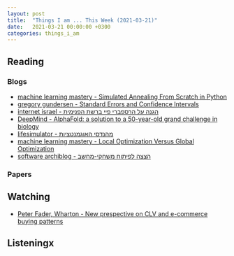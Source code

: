 ```yaml
---
layout: post
title:  "Things I am ... This Week (2021-03-21)"
date:   2021-03-21 00:00:00 +0300
categories: things_i_am
---
```


<!-- # Things I am ... This Week   -->

## Reading

### Blogs

- [machine learning mastery - Simulated Annealing From Scratch in Python][mlm1]
- [gregory gundersen - Standard Errors and Confidence Intervals][gg1]
- [internet israel - הגנה על הרספברי פיי ברשת הפנימית][il1]
- [DeepMind - AlphaFold: a solution to a 50-year-old grand challenge in biology][dm1]
- [lifesimulator - מהנדסי האוגמנטציות][ls1]
- [machine learning mastery - Local Optimization Versus Global Optimization][mlm2]
- [software archiblog - הצצה לפיתוח משחקי-מחשב][sa1]

### Papers

## Watching

- [Peter Fader, Wharton - New prespective on CLV and e-commerce buying patterns][lt1]

## Listeningx

[mlm1]:https://machinelearningmastery.com/simulated-annealing-from-scratch-in-python/
[gg1]:http://gregorygundersen.com/blog/2021/02/16/standard-error/
[il1]:https://internet-israel.com/%d7%9e%d7%93%d7%a8%d7%99%d7%9b%d7%99%d7%9d/raspberrypi/%d7%94%d7%92%d7%a0%d7%94-%d7%a2%d7%9c-%d7%94%d7%a8%d7%a1%d7%a4%d7%91%d7%a8%d7%99-%d7%a4%d7%99%d7%99-%d7%91%d7%a8%d7%a9%d7%aa-%d7%94%d7%a4%d7%a0%d7%99%d7%9e%d7%99%d7%aa/
[lt1]:https://www.youtube.com/watch?v=guj2gVEEx4s
[dm1]:https://deepmind.com/blog/article/alphafold-a-solution-to-a-50-year-old-grand-challenge-in-biology
[ls1]:https://lifesimulator.wordpress.com/2020/12/29/augmentations/
[mlm2]:https://machinelearningmastery.com/local-optimization-versus-global-optimization/
[sa1]:http://www.softwarearchiblog.com/2021/01/gaming-into.html